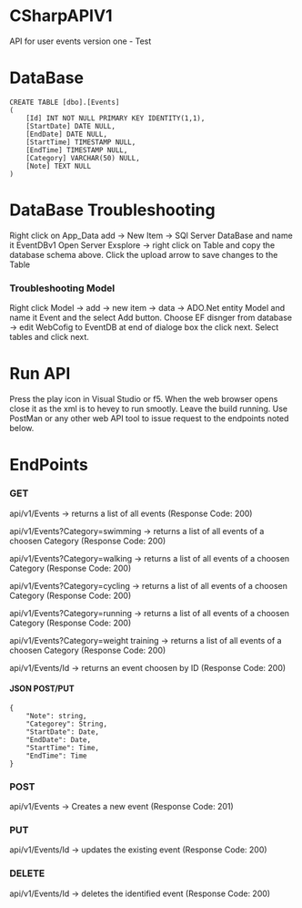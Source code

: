 # CSharpAPIV1
API for user events version one - Test


# DataBase
	CREATE TABLE [dbo].[Events]
	(
		[Id] INT NOT NULL PRIMARY KEY IDENTITY(1,1), 
		[StartDate] DATE NULL, 
		[EndDate] DATE NULL, 
		[StartTime] TIMESTAMP NULL, 
		[EndTime] TIMESTAMP NULL, 
		[Category] VARCHAR(50) NULL, 
		[Note] TEXT NULL
	)

# DataBase Troubleshooting 

Right click on App_Data add -> New Item -> SQl Server DataBase and name it EventDBv1
Open Server Exsplore -> right click on Table and copy the database schema above.
Click the upload arrow to save changes to the Table

### Troubleshooting Model

Right click Model -> add -> new item -> data -> ADO.Net entity Model and name it Event and the select Add button.
Choose EF disnger from database -> edit WebCofig to EventDB at end of dialoge box the click next.
Select tables and click next. 


# Run API 

Press the play icon in Visual Studio or f5. When the web browser opens close it as the xml is to hevey to run smootly.
Leave the build running.
Use PostMan or any other web API tool to issue request to the endpoints noted below. 


# EndPoints

### GET
api/v1/Events -> returns a list of all events (Response Code: 200)

api/v1/Events?Category=swimming -> returns a list of all events of a choosen Category (Response Code: 200)

api/v1/Events?Category=walking -> returns a list of all events of a choosen Category (Response Code: 200)

api/v1/Events?Category=cycling -> returns a list of all events of a choosen Category (Response Code: 200)

api/v1/Events?Category=running -> returns a list of all events of a choosen Category (Response Code: 200)

api/v1/Events?Category=weight training -> returns a list of all events of a choosen Category (Response Code: 200)

api/v1/Events/Id -> returns an event choosen by ID (Response Code: 200)

#### JSON POST/PUT
	{
		"Note": string,
		"Categorey": String,
		"StartDate": Date,
		"EndDate": Date,
		"StartTime": Time,
		"EndTime": Time
	}


### POST 
api/v1/Events -> Creates a new event (Response Code: 201)

### PUT
api/v1/Events/Id -> updates the existing event (Response Code: 200)


### DELETE
api/v1/Events/Id -> deletes the identified event (Response Code: 200)

